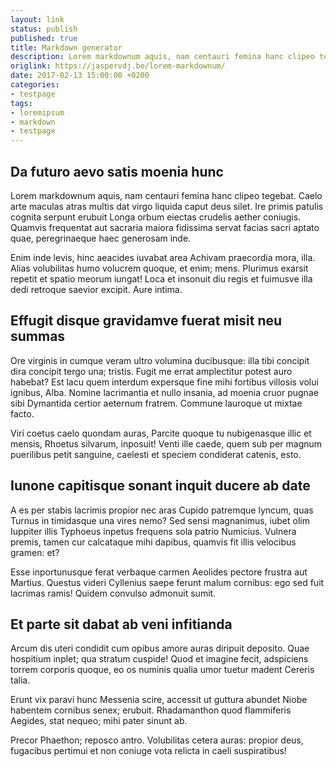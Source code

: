 ```yaml
---
layout: link
status: publish
published: true
title: Markdown generator
description: Lorem markdownum aquis, nam centauri femina hanc clipeo tegebat
origlink: https://jaspervdj.be/lorem-markdownum/
date: 2017-02-13 15:00:00 +0200
categories:
- testpage
tags:
- loremipsum
- markdown
- testpage
---
```


## Da futuro aevo satis moenia hunc

Lorem markdownum aquis, nam centauri femina hanc clipeo tegebat. Caelo arte
maculas atras multis dat virgo liquida caput deus silet. Ire primis patulis
cognita serpunt erubuit Longa orbum eiectas crudelis aether coniugis. Quamvis
frequentat aut sacraria maiora fidissima servat facias sacri aptato quae,
peregrinaeque haec generosam inde.

Enim inde levis, hinc aeacides iuvabat area Achivam praecordia mora, illa. Alias
volubilitas humo volucrem quoque, et enim; mens. Plurimus exarsit repetit et
spatio meorum iungat! Loca et insonuit diu regis et fuimusve illa dedi retroque
saevior excipit. Aure intima.

## Effugit disque gravidamve fuerat misit neu summas

Ore virginis in cumque veram ultro volumina ducibusque: illa tibi concipit dira
concipit tergo una; tristis. Fugit me errat amplectitur potest auro habebat? Est
lacu quem interdum expersque fine mihi fortibus villosis volui ignibus, Alba.
Nomine lacrimantia et nullo insania, ad moenia cruor pugnae sibi Dymantida
certior aeternum fratrem. Commune lauroque ut mixtae facto.

Viri coetus caelo quondam auras, Parcite quoque tu nubigenasque illic et mensis,
Rhoetus silvarum, inposuit! Venti ille caede, quem sub per magnum puerilibus
petit sanguine, caelesti et speciem condiderat catenis, esto.

## Iunone capitisque sonant inquit ducere ab date

A es per stabis lacrimis propior nec aras Cupido patremque lyncum, quas Turnus
in timidasque una vires nemo? Sed sensi magnanimus, iubet olim Iuppiter illis
Typhoeus inpetus frequens sola patrio Numicius. Vulnera premis, tamen cur
calcataque mihi dapibus, quamvis fit illis velocibus gramen: et?

Esse inportunusque ferat verbaque carmen Aeolides pectore frustra aut Martius.
Questus videri Cyllenius saepe ferunt malum cornibus: ego sed fuit lacrimas
ramis! Quidem convulso admonuit sumit.

## Et parte sit dabat ab veni infitianda

Arcum dis uteri condidit cum opibus amore auras diripuit deposito. Quae
hospitium inplet; qua stratum cuspide! Quod et imagine fecit, adspiciens torrem
corporis quoque, eo os numinis qualia umor tuetur madent Cereris talia.

Erunt vix paravi hunc Messenia scire, accessit ut guttura abundet Niobe habentem
cornibus senex; erubuit. Rhadamanthon quod flammiferis Aegides, stat nequeo;
mihi pater sinunt ab.

Precor Phaethon; reposco antro. Volubilitas cetera auras: propior deus,
fugacibus pertimui et non coniuge vota relicta in caeli suspiratibus!